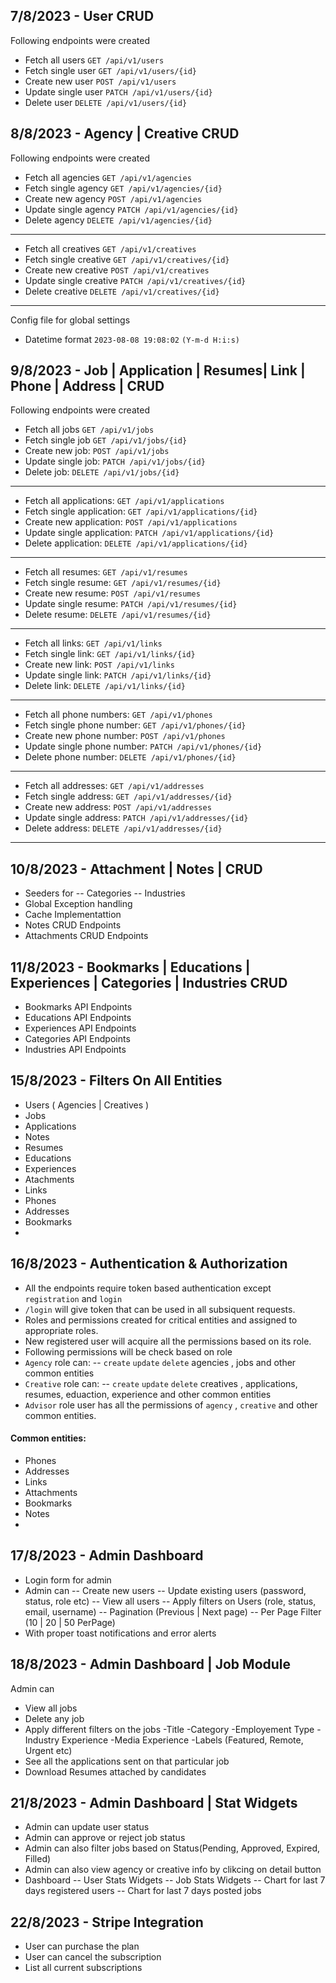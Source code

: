 ## 7/8/2023 - User CRUD
Following endpoints were created
- Fetch all users ```GET /api/v1/users```
- Fetch single user ```GET /api/v1/users/{id}```
- Create new user ```POST /api/v1/users```
- Update single user ```PATCH /api/v1/users/{id}```
- Delete user ```DELETE /api/v1/users/{id}```

## 8/8/2023 - Agency | Creative CRUD
Following endpoints were created
- Fetch all agencies ```GET /api/v1/agencies```
- Fetch single agency ```GET /api/v1/agencies/{id}```
- Create new agency ```POST /api/v1/agencies```
- Update single agency ```PATCH /api/v1/agencies/{id}```
- Delete agency ```DELETE /api/v1/agencies/{id}```
---
- Fetch all creatives ```GET /api/v1/creatives```
- Fetch single creative ```GET /api/v1/creatives/{id}```
- Create new creative ```POST /api/v1/creatives```
- Update single creative ```PATCH /api/v1/creatives/{id}```
- Delete creative ```DELETE /api/v1/creatives/{id}```
- ---
Config file for global settings
- Datetime format ```2023-08-08 19:08:02```  ```(Y-m-d H:i:s)```

## 9/8/2023 - Job | Application | Resumes| Link | Phone | Address |  CRUD
Following endpoints were created
- Fetch all jobs ```GET /api/v1/jobs```
- Fetch single job ```GET /api/v1/jobs/{id}```
- Create new job: `POST /api/v1/jobs`
- Update single job: `PATCH /api/v1/jobs/{id}`
- Delete job: `DELETE /api/v1/jobs/{id}`
---
- Fetch all applications: `GET /api/v1/applications`
- Fetch single application: `GET /api/v1/applications/{id}`
- Create new application: `POST /api/v1/applications`
- Update single application: `PATCH /api/v1/applications/{id}`
- Delete application: `DELETE /api/v1/applications/{id}`
---
- Fetch all resumes: `GET /api/v1/resumes`
- Fetch single resume: `GET /api/v1/resumes/{id}`
- Create new resume: `POST /api/v1/resumes`
- Update single resume: `PATCH /api/v1/resumes/{id}`
- Delete resume: `DELETE /api/v1/resumes/{id}`
---
- Fetch all links: `GET /api/v1/links`
- Fetch single link: `GET /api/v1/links/{id}`
- Create new link: `POST /api/v1/links`
- Update single link: `PATCH /api/v1/links/{id}`
- Delete link: `DELETE /api/v1/links/{id}`
---
- Fetch all phone numbers: `GET /api/v1/phones`
- Fetch single phone number: `GET /api/v1/phones/{id}`
- Create new phone number: `POST /api/v1/phones`
- Update single phone number: `PATCH /api/v1/phones/{id}`
- Delete phone number: `DELETE /api/v1/phones/{id}`
---
- Fetch all addresses: `GET /api/v1/addresses`
- Fetch single address: `GET /api/v1/addresses/{id}`
- Create new address: `POST /api/v1/addresses`
- Update single address: `PATCH /api/v1/addresses/{id}`
- Delete address: `DELETE /api/v1/addresses/{id}`
---

## 10/8/2023 - Attachment | Notes |  CRUD
- Seeders for 
-- Categories
--	Industries
- Global Exception handling
- Cache Implementattion
- Notes CRUD Endpoints
- Attachments CRUD Endpoints

## 11/8/2023 - Bookmarks | Educations | Experiences | Categories | Industries CRUD
- Bookmarks API Endpoints
- Educations API Endpoints  
- Experiences API Endpoints
- Categories API Endpoints
- Industries API Endpoints
 
## 15/8/2023 - Filters On All Entities
- Users ( Agencies | Creatives )
- Jobs
- Applications
- Notes
- Resumes
- Educations
- Experiences
- Atachments
- Links
- Phones
- Addresses
- Bookmarks
- 

## 16/8/2023 - Authentication & Authorization
- All the endpoints require token based authentication except  `registration` and `login`
- `/login` will give token that can be used in all subsiquent requests.
- Roles and permissions created for critical entities and assigned to appropriate roles.
- New registered user will acquire all the permissions based on its role.
- Following permissions will be check based on role
- `Agency` role can:
--  `create`  `update` `delete`   agencies , jobs and other common entities
- `Creative` role can:
--  `create`  `update` `delete`   creatives , applications, resumes, eduaction, experience and other common entities
- `Advisor` role user has all the permissions of `agency` ,  `creative` and other common entities.
#### Common entities:
- Phones
- Addresses
- Links
- Attachments
- Bookmarks
- Notes
- 
## 17/8/2023 - Admin Dashboard
- Login form for admin
- Admin can 
-- Create new users
-- Update existing users (password, status, role etc)
-- View all users
-- Apply filters on Users (role, status, email, username)
-- Pagination (Previous | Next page)
-- Per Page Filter (10 | 20 | 50 PerPage)
- With proper toast notifications and error alerts  

## 18/8/2023 - Admin Dashboard | Job Module
Admin can
- View all jobs
- Delete any job
- Apply different filters on the jobs
    -Title
    -Category
    -Employement Type
    -Industry Experience
    -Media Experience
    -Labels (Featured, Remote, Urgent etc)
- See all the applications sent on that particular job
- Download Resumes attached by candidates	 

## 21/8/2023 - Admin Dashboard | Stat Widgets
- Admin can update user status
- Admin can approve or reject job status
- Admin can also filter jobs based on Status(Pending, Approved, Expired, Filled)
- Admin can also view agency or creative info by clikcing on detail button
- Dashboard
-- User Stats Widgets
-- Job Stats Widgets
-- Chart for last 7 days registered users
-- Chart for last 7 days posted jobs

## 22/8/2023 - Stripe Integration
- User can purchase the plan
- User can cancel the subscription
- List all current subscriptions